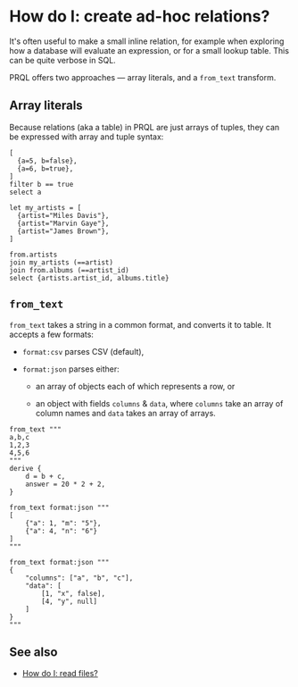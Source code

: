 # How do I: create ad-hoc relations?

It's often useful to make a small inline relation, for example when exploring
how a database will evaluate an expression, or for a small lookup table. This
can be quite verbose in SQL.

PRQL offers two approaches — array literals, and a `from_text` transform.

## Array literals

Because relations (aka a table) in PRQL are just arrays of tuples, they can be
expressed with array and tuple syntax:

```prql
[
  {a=5, b=false},
  {a=6, b=true},
]
filter b == true
select a
```

```prql
let my_artists = [
  {artist="Miles Davis"},
  {artist="Marvin Gaye"},
  {artist="James Brown"},
]

from.artists
join my_artists (==artist)
join from.albums (==artist_id)
select {artists.artist_id, albums.title}
```

## `from_text`

`from_text` takes a string in a common format, and converts it to table. It
accepts a few formats:

- `format:csv` parses CSV (default),

- `format:json` parses either:

  - an array of objects each of which represents a row, or

  - an object with fields `columns` & `data`, where `columns` take an array of
    column names and `data` takes an array of arrays.

```prql
from_text """
a,b,c
1,2,3
4,5,6
"""
derive {
    d = b + c,
    answer = 20 * 2 + 2,
}
```

```prql
from_text format:json """
[
    {"a": 1, "m": "5"},
    {"a": 4, "n": "6"}
]
"""
```

```prql
from_text format:json """
{
    "columns": ["a", "b", "c"],
    "data": [
        [1, "x", false],
        [4, "y", null]
    ]
}
"""
```

## See also

- [How do I: read files?](./read-files.md)
